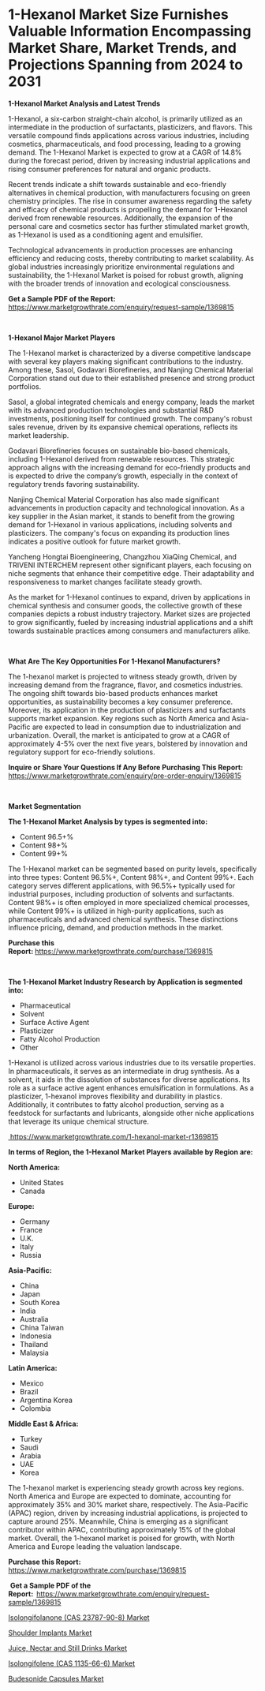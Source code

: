 <p><h1>1-Hexanol Market Size Furnishes Valuable Information Encompassing Market Share, Market Trends, and Projections Spanning from 2024 to 2031</h1></p><p><strong>1-Hexanol Market Analysis and Latest Trends</strong></p>
<p><p>1-Hexanol, a six-carbon straight-chain alcohol, is primarily utilized as an intermediate in the production of surfactants, plasticizers, and flavors. This versatile compound finds applications across various industries, including cosmetics, pharmaceuticals, and food processing, leading to a growing demand. The 1-Hexanol Market is expected to grow at a CAGR of 14.8% during the forecast period, driven by increasing industrial applications and rising consumer preferences for natural and organic products.</p><p>Recent trends indicate a shift towards sustainable and eco-friendly alternatives in chemical production, with manufacturers focusing on green chemistry principles. The rise in consumer awareness regarding the safety and efficacy of chemical products is propelling the demand for 1-Hexanol derived from renewable resources. Additionally, the expansion of the personal care and cosmetics sector has further stimulated market growth, as 1-Hexanol is used as a conditioning agent and emulsifier.</p><p>Technological advancements in production processes are enhancing efficiency and reducing costs, thereby contributing to market scalability. As global industries increasingly prioritize environmental regulations and sustainability, the 1-Hexanol Market is poised for robust growth, aligning with the broader trends of innovation and ecological consciousness.</p></p>
<p><strong>Get a Sample PDF of the Report:&nbsp;</strong> <a href="https://www.marketgrowthrate.com/enquiry/request-sample/1369815">https://www.marketgrowthrate.com/enquiry/request-sample/1369815</a></p>
<p>&nbsp;</p>
<p><strong>1-Hexanol Major Market Players</strong></p>
<p><p>The 1-Hexanol market is characterized by a diverse competitive landscape with several key players making significant contributions to the industry. Among these, Sasol, Godavari Biorefineries, and Nanjing Chemical Material Corporation stand out due to their established presence and strong product portfolios.</p><p>Sasol, a global integrated chemicals and energy company, leads the market with its advanced production technologies and substantial R&D investments, positioning itself for continued growth. The company's robust sales revenue, driven by its expansive chemical operations, reflects its market leadership.</p><p>Godavari Biorefineries focuses on sustainable bio-based chemicals, including 1-Hexanol derived from renewable resources. This strategic approach aligns with the increasing demand for eco-friendly products and is expected to drive the company’s growth, especially in the context of regulatory trends favoring sustainability.</p><p>Nanjing Chemical Material Corporation has also made significant advancements in production capacity and technological innovation. As a key supplier in the Asian market, it stands to benefit from the growing demand for 1-Hexanol in various applications, including solvents and plasticizers. The company's focus on expanding its production lines indicates a positive outlook for future market growth.</p><p>Yancheng Hongtai Bioengineering, Changzhou XiaQing Chemical, and TRIVENI INTERCHEM represent other significant players, each focusing on niche segments that enhance their competitive edge. Their adaptability and responsiveness to market changes facilitate steady growth.</p><p>As the market for 1-Hexanol continues to expand, driven by applications in chemical synthesis and consumer goods, the collective growth of these companies depicts a robust industry trajectory. Market sizes are projected to grow significantly, fueled by increasing industrial applications and a shift towards sustainable practices among consumers and manufacturers alike.</p></p>
<p>&nbsp;</p>
<p><strong>What Are The Key Opportunities For 1-Hexanol Manufacturers?</strong></p>
<p><p>The 1-hexanol market is projected to witness steady growth, driven by increasing demand from the fragrance, flavor, and cosmetics industries. The ongoing shift towards bio-based products enhances market opportunities, as sustainability becomes a key consumer preference. Moreover, its application in the production of plasticizers and surfactants supports market expansion. Key regions such as North America and Asia-Pacific are expected to lead in consumption due to industrialization and urbanization. Overall, the market is anticipated to grow at a CAGR of approximately 4-5% over the next five years, bolstered by innovation and regulatory support for eco-friendly solutions.</p></p>
<p><strong>Inquire or Share Your Questions If Any Before Purchasing This Report:</strong> <a href="https://www.marketgrowthrate.com/enquiry/pre-order-enquiry/1369815">https://www.marketgrowthrate.com/enquiry/pre-order-enquiry/1369815</a></p>
<p>&nbsp;</p>
<p><strong>Market Segmentation</strong></p>
<p><strong>The 1-Hexanol Market Analysis by types is segmented into:</strong></p>
<p><ul><li>Content 96.5+%</li><li>Content 98+%</li><li>Content 99+%</li></ul></p>
<p><p>The 1-Hexanol market can be segmented based on purity levels, specifically into three types: Content 96.5%+, Content 98%+, and Content 99%+. Each category serves different applications, with 96.5%+ typically used for industrial purposes, including production of solvents and surfactants. Content 98%+ is often employed in more specialized chemical processes, while Content 99%+ is utilized in high-purity applications, such as pharmaceuticals and advanced chemical synthesis. These distinctions influence pricing, demand, and production methods in the market.</p></p>
<p><strong>Purchase this Report:&nbsp;</strong><a href="https://www.marketgrowthrate.com/purchase/1369815">https://www.marketgrowthrate.com/purchase/1369815</a></p>
<p>&nbsp;</p>
<p><strong>The 1-Hexanol Market Industry Research by Application is segmented into:</strong></p>
<p><ul><li>Pharmaceutical</li><li>Solvent</li><li>Surface Active Agent</li><li>Plasticizer</li><li>Fatty Alcohol Production</li><li>Other</li></ul></p>
<p><p>1-Hexanol is utilized across various industries due to its versatile properties. In pharmaceuticals, it serves as an intermediate in drug synthesis. As a solvent, it aids in the dissolution of substances for diverse applications. Its role as a surface active agent enhances emulsification in formulations. As a plasticizer, 1-hexanol improves flexibility and durability in plastics. Additionally, it contributes to fatty alcohol production, serving as a feedstock for surfactants and lubricants, alongside other niche applications that leverage its unique chemical structure.</p></p>
<p><a href="https://www.marketgrowthrate.com/1-hexanol-market-r1369815">&nbsp;https://www.marketgrowthrate.com/1-hexanol-market-r1369815</a></p>
<p><strong>In terms of Region, the 1-Hexanol Market Players available by Region are:</strong></p>
<p>
    <p> <strong> North America: </strong>
        <ul>
            <li>United States</li>
            <li>Canada</li>
        </ul>
        </p> 
    <p> <strong> Europe: </strong>
        <ul>
            <li>Germany</li>
            <li>France</li>
            <li>U.K.</li>
            <li>Italy</li>
            <li>Russia</li>
        </ul>
        </p> 
    <p> <strong> Asia-Pacific: </strong>
        <ul>
            <li>China</li>
            <li>Japan</li>
            <li>South Korea</li>
            <li>India</li>
            <li>Australia</li>
            <li>China Taiwan</li>
            <li>Indonesia</li>
            <li>Thailand</li>
            <li>Malaysia</li>
        </ul>
        </p> 
    <p> <strong> Latin America: </strong>
        <ul>
            <li>Mexico</li>
            <li>Brazil</li>
            <li>Argentina Korea</li>
            <li>Colombia</li>
        </ul>
        </p> 
    <p> <strong> Middle East & Africa: </strong>
        <ul>
            <li>Turkey</li>
            <li>Saudi</li>
            <li>Arabia</li>
            <li>UAE</li>
            <li>Korea</li>
        </ul>
    </p>
    </p>
<p><p>The 1-hexanol market is experiencing steady growth across key regions. North America and Europe are expected to dominate, accounting for approximately 35% and 30% market share, respectively. The Asia-Pacific (APAC) region, driven by increasing industrial applications, is projected to capture around 25%. Meanwhile, China is emerging as a significant contributor within APAC, contributing approximately 15% of the global market. Overall, the 1-hexanol market is poised for growth, with North America and Europe leading the valuation landscape.</p></p>
<p><strong>Purchase this Report: </strong><a href="https://www.marketgrowthrate.com/purchase/1369815">https://www.marketgrowthrate.com/purchase/1369815</a></p>
<p>&nbsp;<strong>Get a Sample PDF of the Report:&nbsp;&nbsp;</strong><a href="https://www.marketgrowthrate.com/enquiry/request-sample/1369815">https://www.marketgrowthrate.com/enquiry/request-sample/1369815</a></p>
<p><strong></strong></p>
<p><p><a href="https://issuu.com/reportprime-2/docs/isolongifolanone-cas-23787-90-8-mar_d046d6bc347d88">Isolongifolanone (CAS 23787-90-8) Market</a></p><p><a href="https://www.linkedin.com/pulse/shoulder-implants-market-emerging-trends-future-prospects-period-bgioc">Shoulder Implants Market</a></p><p><a href="https://github.com/gdfhhhj/Market-Research-Report-List-6/blob/main/juice-nectar-and-still-drinks-market.md">Juice, Nectar and Still Drinks Market</a></p><p><a href="https://issuu.com/reportprime-2/docs/isolongifolene-cas-1135-66-6-market_8b2ca35fad135b">Isolongifolene (CAS 1135-66-6) Market</a></p><p><a href="https://www.linkedin.com/pulse/budesonide-capsules-market-size-share-analysis-growth-msine">Budesonide Capsules Market</a></p></p>